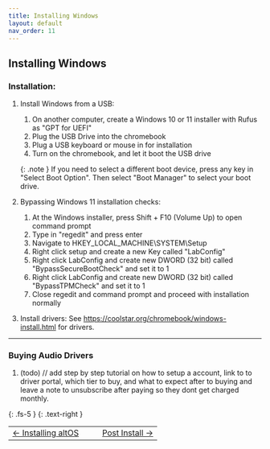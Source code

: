 ```yaml
---
title: Installing Windows
layout: default
nav_order: 11
---
```


## Installing Windows

### Installation:

1. Install Windows from a USB:
    1.  On another computer, create a Windows 10 or 11 installer with Rufus as "GPT for UEFI"
    2. Plug the USB Drive into the chromebook
    3. Plug a USB keyboard or mouse in for installation
    4. Turn on the chromebook, and let it boot the USB drive

    {: .note }
    If you need to select a different boot device, press any key in "Select Boot Option". Then select "Boot Manager" to select your boot drive.

3. Bypassing Windows 11 installation checks:
    1. At the Windows installer, press Shift + F10 (Volume Up) to open command prompt  
    2. Type in "regedit" and press enter
    3. Navigate to HKEY_LOCAL_MACHINE\SYSTEM\Setup
    4. Right click setup and create a new Key called "LabConfig"
    5. Right click LabConfig and create new DWORD (32 bit) called "BypassSecureBootCheck" and set it to 1
    6. Right click LabConfig and create new DWORD (32 bit) called "BypassTPMCheck" and set it to 1
    7. Close regedit and command prompt and proceed with installation normally

4. Install drivers:
   See https://coolstar.org/chromebook/windows-install.html for drivers.



---

### Buying Audio Drivers

1. (todo)
   // add step by step tutorial on how to setup a account, link to to driver portal, which tier to buy, and what to expect after to buying and leave a note to unsubscribe after paying so they dont get charged monthly.



{: .fs-5 }
{: .text-right }

<table>
<tr>
<td width="50%" style="text-align: left">
<a href="altos.html">← Installing altOS</a> 
</td>
<td width="50%" style="text-align: right">
<a href="post-install.html">Post Install →</a> 
</td>
</tr>
</table>
